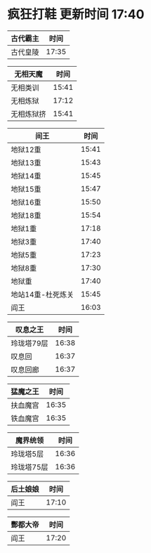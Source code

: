 # 疯狂打鞋 更新时间 17:40

| 古代霸主   | 时间    |
|--------|-------|
| 古代皇陵 | 17:35 |

| 无相天魔   | 时间    |
|--------|-------|
| 无相类训 | 15:41 |
| 无相炼狱 | 17:12 |
| 无相炼狱挤 | 15:41 |

| 间王   | 时间    |
|--------|-------|
| 地狱12重 | 15:41 |
| 地狱13重 | 15:43 |
| 地狱14重 | 15:45 |
| 地狱15重 | 15:47 |
| 地狱16重 | 15:50 |
| 地狱18重 | 15:54 |
| 地狱1重 | 17:18 |
| 地狱3重 | 17:40 |
| 地狱5重 | 17:23 |
| 地狱8重 | 17:30 |
| 地狱重 | 17:40 |
| 地站14重-杜死炼关 | 15:45 |
| 阎王 | 16:03 |

| 叹息之王   | 时间    |
|--------|-------|
| 玲珑塔79层 | 16:38 |
| 叹息回 | 16:37 |
| 叹息回廊 | 16:37 |

| 猛魔之王   | 时间    |
|--------|-------|
| 扶血魔宫 | 16:35 |
| 铁血魔宫 | 16:35 |

| 魔界统领   | 时间    |
|--------|-------|
| 玲珑塔5层 | 16:36 |
| 玲珑塔75层 | 16:36 |

| 后土娘娘   | 时间    |
|--------|-------|
| 阎王 | 17:10 |

| 酆都大帝   | 时间    |
|--------|-------|
| 阎王 | 17:20 |